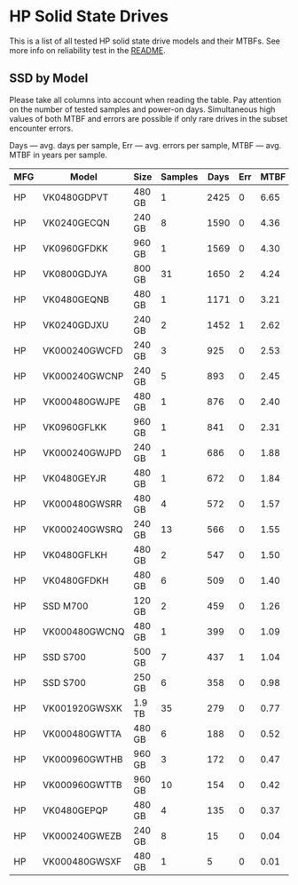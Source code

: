 HP Solid State Drives
=====================

This is a list of all tested HP solid state drive models and their MTBFs. See
more info on reliability test in the [README](https://github.com/linuxhw/EnterpriseDrive).

SSD by Model
------------

Please take all columns into account when reading the table. Pay attention on the
number of tested samples and power-on days. Simultaneous high values of both MTBF
and errors are possible if only rare drives in the subset encounter errors.

Days — avg. days per sample,
Err  — avg. errors per sample,
MTBF — avg. MTBF in years per sample.

| MFG       | Model              | Size   | Samples | Days  | Err   | MTBF   |
|-----------|--------------------|--------|---------|-------|-------|--------|
| HP        | VK0480GDPVT        | 480 GB | 1       | 2425  | 0     | 6.65   |
| HP        | VK0240GECQN        | 240 GB | 8       | 1590  | 0     | 4.36   |
| HP        | VK0960GFDKK        | 960 GB | 1       | 1569  | 0     | 4.30   |
| HP        | VK0800GDJYA        | 800 GB | 31      | 1650  | 2     | 4.24   |
| HP        | VK0480GEQNB        | 480 GB | 1       | 1171  | 0     | 3.21   |
| HP        | VK0240GDJXU        | 240 GB | 2       | 1452  | 1     | 2.62   |
| HP        | VK000240GWCFD      | 240 GB | 3       | 925   | 0     | 2.53   |
| HP        | VK000240GWCNP      | 240 GB | 5       | 893   | 0     | 2.45   |
| HP        | VK000480GWJPE      | 480 GB | 1       | 876   | 0     | 2.40   |
| HP        | VK0960GFLKK        | 960 GB | 1       | 841   | 0     | 2.31   |
| HP        | VK000240GWJPD      | 240 GB | 1       | 686   | 0     | 1.88   |
| HP        | VK0480GEYJR        | 480 GB | 1       | 672   | 0     | 1.84   |
| HP        | VK000480GWSRR      | 480 GB | 4       | 572   | 0     | 1.57   |
| HP        | VK000240GWSRQ      | 240 GB | 13      | 566   | 0     | 1.55   |
| HP        | VK0480GFLKH        | 480 GB | 2       | 547   | 0     | 1.50   |
| HP        | VK0480GFDKH        | 480 GB | 6       | 509   | 0     | 1.40   |
| HP        | SSD M700           | 120 GB | 2       | 459   | 0     | 1.26   |
| HP        | VK000480GWCNQ      | 480 GB | 1       | 399   | 0     | 1.09   |
| HP        | SSD S700           | 500 GB | 7       | 437   | 1     | 1.04   |
| HP        | SSD S700           | 250 GB | 6       | 358   | 0     | 0.98   |
| HP        | VK001920GWSXK      | 1.9 TB | 35      | 279   | 0     | 0.77   |
| HP        | VK000480GWTTA      | 480 GB | 6       | 188   | 0     | 0.52   |
| HP        | VK000960GWTHB      | 960 GB | 3       | 172   | 0     | 0.47   |
| HP        | VK000960GWTTB      | 960 GB | 10      | 154   | 0     | 0.42   |
| HP        | VK0480GEPQP        | 480 GB | 4       | 135   | 0     | 0.37   |
| HP        | VK000240GWEZB      | 240 GB | 8       | 15    | 0     | 0.04   |
| HP        | VK000480GWSXF      | 480 GB | 1       | 5     | 0     | 0.01   |
